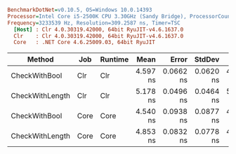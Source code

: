 ``` ini

BenchmarkDotNet=v0.10.5, OS=Windows 10.0.14393
Processor=Intel Core i5-2500K CPU 3.30GHz (Sandy Bridge), ProcessorCount=4
Frequency=3233539 Hz, Resolution=309.2587 ns, Timer=TSC
  [Host] : Clr 4.0.30319.42000, 64bit RyuJIT-v4.6.1637.0
  Clr    : Clr 4.0.30319.42000, 64bit RyuJIT-v4.6.1637.0
  Core   : .NET Core 4.6.25009.03, 64bit RyuJIT


```
 |          Method |  Job | Runtime |     Mean |     Error |    StdDev |      Min |      Max |   Median | Rank | Allocated |
 |---------------- |----- |-------- |---------:|----------:|----------:|---------:|---------:|---------:|-----:|----------:|
 |   CheckWithBool |  Clr |     Clr | 4.597 ns | 0.0662 ns | 0.0620 ns | 4.532 ns | 4.714 ns | 4.574 ns |    1 |       0 B |
 | CheckWithLength |  Clr |     Clr | 5.178 ns | 0.0496 ns | 0.0464 ns | 5.092 ns | 5.250 ns | 5.165 ns |    3 |       0 B |
 |   CheckWithBool | Core |    Core | 4.540 ns | 0.0938 ns | 0.0877 ns | 4.410 ns | 4.672 ns | 4.547 ns |    1 |       0 B |
 | CheckWithLength | Core |    Core | 4.853 ns | 0.0832 ns | 0.0778 ns | 4.761 ns | 4.972 ns | 4.827 ns |    2 |       0 B |
